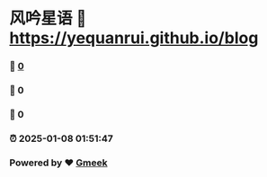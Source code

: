 # 风吟星语 :link: https://yequanrui.github.io/blog 
### :page_facing_up: [0](https://yequanrui.github.io/blog/tag.html) 
### :speech_balloon: 0 
### :hibiscus: 0 
### :alarm_clock: 2025-01-08 01:51:47 
### Powered by :heart: [Gmeek](https://github.com/Meekdai/Gmeek)
